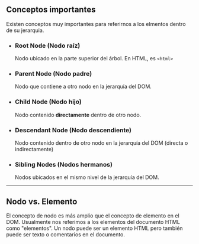 ## Conceptos importantes

Existen conceptos muy importantes para referirnos a los elmentos dentro de su jerarquia.

- ### Root Node (Nodo raíz)
  Nodo ubicado en la parte superior del árbol. En HTML, es ```<html>```
- ### Parent Node (Nodo padre)
  Nodo que contiene a otro nodo en la jerarquía del DOM.
- ### Child Node (Nodo hijo)
  Nodo contenido __directamente__ dentro de otro nodo.
- ### Descendant  Node (Nodo descendiente) 
  Nodo contenido dentro de otro nodo en la jerarquía del DOM (directa o indirectamente)
- ### Sibling Nodes (Nodos hermanos)
  Nodos ubicados en el mismo nivel de la jerarquía del DOM.

---
## Nodo vs. Elemento
El concepto de nodo es más amplio que el concepto de elemento en el DOM.
Usualmente nos referimos a los elementos del documento HTML como "elementos".
Un nodo puede ser un elemento HTML pero también puede ser texto o comentarios en el documento.
